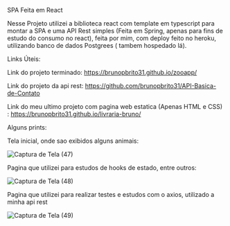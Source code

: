 SPA Feita em React

Nesse Projeto utilizei a biblioteca react com template em typescript para montar a SPA e uma API Rest simples (Feita em Spring, apenas para fins de estudo do consumo no react), feita por mim, com deploy feito no heroku, utilizando banco de dados Postgrees ( tambem hospedado lá).

Links Úteis:

Link do projeto terminado: https://brunopbrito31.github.io/zooapp/

Link do projeto da api rest: https://github.com/brunopbrito31/API-Basica-de-Contato

Link do meu ultimo projeto com pagina web estatica (Apenas HTML e CSS) : https://brunopbrito31.github.io/livraria-bruno/


Alguns prints:

Tela inicial, onde sao exibidos alguns animais:

![Captura de Tela (47)](https://user-images.githubusercontent.com/73408388/147607409-de2dd939-cdac-4f3a-94f6-8d75c714a466.png)

Pagina que utilizei para estudos de hooks de estado, entre outros:

![Captura de Tela (48)](https://user-images.githubusercontent.com/73408388/147607413-c04dc3d5-5382-4d5d-ba3b-73eb210b86f6.png)

Pagina que utilizei para realizar testes e estudos com o axios, utilizado a minha api rest

![Captura de Tela (49)](https://user-images.githubusercontent.com/73408388/147607414-00de6dcd-f859-48ba-880f-4a29bfcd7423.png)
